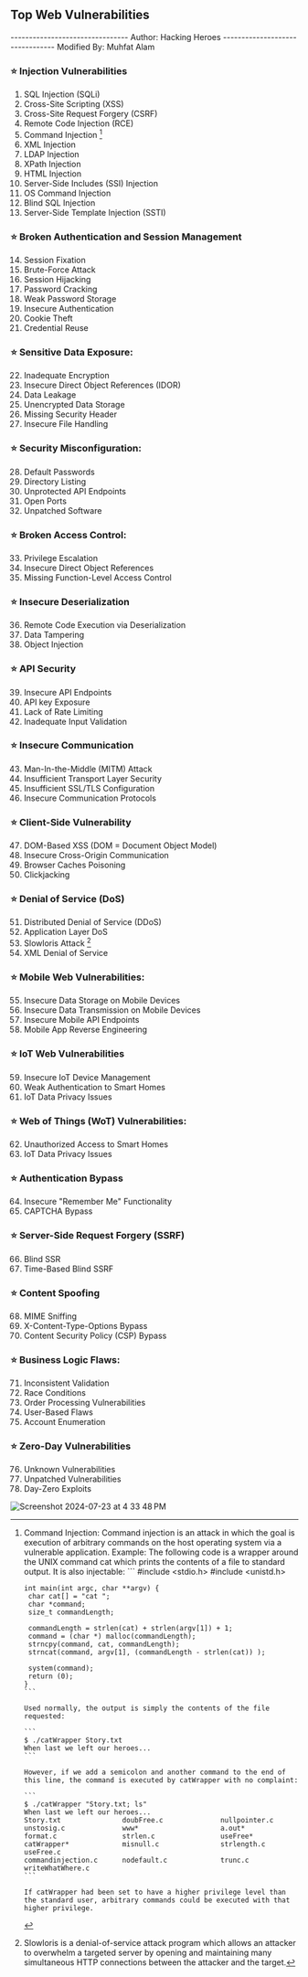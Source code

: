 ## Top Web Vulnerabilities
-------------------------------- Author: Hacking Heroes
-------------------------------- Modified By: Muhfat Alam

### ⭐️ Injection Vulnerabilities
1. SQL Injection (SQLi)
2. Cross-Site Scripting (XSS)
3. Cross-Site Request Forgery (CSRF)
4. Remote Code Injection (RCE)
5. Command Injection [^1]
6. XML Injection
7. LDAP Injection
8. XPath Injection
9. HTML Injection
10. Server-Side Includes (SSI) Injection
11. OS Command Injection
12. Blind SQL Injection
13. Server-Side Template Injection (SSTI)


### ⭐️ Broken Authentication and Session Management
14. Session Fixation
15. Brute-Force Attack
16. Session Hijacking
17. Password Cracking
18. Weak Password Storage
19. Insecure Authentication
20. Cookie Theft
21. Credential Reuse


### ⭐️ Sensitive Data Exposure:
22. Inadequate Encryption
23. Insecure Direct Object References (IDOR)
24. Data Leakage
25. Unencrypted Data Storage
26. Missing Security Header
27. Insecure File Handling


### ⭐️ Security Misconfiguration:
28. Default Passwords
29. Directory Listing
30. Unprotected API Endpoints
31. Open Ports
32. Unpatched Software


### ⭐️ Broken Access Control:
33. Privilege Escalation
34. Insecure Direct Object References
35. Missing Function-Level Access Control


### ⭐️ Insecure Deserialization
36. Remote Code Execution via Deserialization
37. Data Tampering
38. Object Injection


### ⭐️ API Security
39. Insecure API Endpoints
40. API key Exposure
41. Lack of Rate Limiting
42. Inadequate Input Validation


### ⭐️ Insecure Communication
43. Man-In-the-Middle (MITM) Attack
44. Insufficient Transport Layer Security
45. Insufficient SSL/TLS Configuration
46. Insecure Communication Protocols


### ⭐️ Client-Side Vulnerability
47. DOM-Based XSS (DOM = Document Object Model)
48. Insecure Cross-Origin Communication
49. Browser Caches Poisoning
50. Clickjacking


### ⭐️ Denial of Service (DoS)
51. Distributed Denial of Service (DDoS)
52. Application Layer DoS
53. Slowloris Attack  [^2]
54. XML Denial of Service


### ⭐️ Mobile Web Vulnerabilities:
55. Insecure Data Storage on Mobile Devices
56. Insecure Data Transmission on Mobile Devices
57. Insecure Mobile API Endpoints
58. Mobile App Reverse Engineering


### ⭐️ IoT Web Vulnerabilities
59. Insecure IoT Device Management
60. Weak Authentication to Smart Homes
61. IoT Data Privacy Issues


### ⭐️ Web of Things (WoT) Vulnerabilities:
62. Unauthorized Access to Smart Homes
63. IoT Data Privacy Issues


### ⭐️ Authentication Bypass
64. Insecure "Remember Me" Functionality
65. CAPTCHA Bypass


### ⭐️ Server-Side Request Forgery (SSRF)
66. Blind SSR
67. Time-Based Blind SSRF


### ⭐️ Content Spoofing
68. MIME Sniffing
69. X-Content-Type-Options Bypass
70. Content Security Policy (CSP) Bypass


### ⭐️ Business Logic Flaws:
71. Inconsistent Validation
72. Race Conditions
73. Order Processing Vulnerabilities
74. User-Based Flaws
75. Account Enumeration


### ⭐️ Zero-Day Vulnerabilities
76. Unknown Vulnerabilities
77. Unpatched Vulnerabilities
78. Day-Zero Exploits













[^1]: Command Injection: Command injection is an attack in which the goal is execution of arbitrary commands on the host operating system via a vulnerable application.
Example: The following code is a wrapper around the UNIX command cat which prints the contents of a file to standard output. It is also injectable:
        ```
        #include <stdio.h>
        #include <unistd.h>
        
        int main(int argc, char **argv) {
         char cat[] = "cat ";
         char *command;
         size_t commandLength;
        
         commandLength = strlen(cat) + strlen(argv[1]) + 1;
         command = (char *) malloc(commandLength);
         strncpy(command, cat, commandLength);
         strncat(command, argv[1], (commandLength - strlen(cat)) );
        
         system(command);
         return (0);
        }
        ```
        
        Used normally, the output is simply the contents of the file requested:
        
        ```
        $ ./catWrapper Story.txt
        When last we left our heroes...
        ```
        
        However, if we add a semicolon and another command to the end of this line, the command is executed by catWrapper with no complaint:
        
        ```
        $ ./catWrapper "Story.txt; ls"
        When last we left our heroes...
        Story.txt               doubFree.c              nullpointer.c
        unstosig.c              www*                    a.out*
        format.c                strlen.c                useFree*
        catWrapper*             misnull.c               strlength.c             useFree.c
        commandinjection.c      nodefault.c             trunc.c                 writeWhatWhere.c
        ```
        
        If catWrapper had been set to have a higher privilege level than the standard user, arbitrary commands could be executed with that higher privilege.



[^2]: Slowloris is a denial-of-service attack program which allows an attacker to overwhelm a targeted server by opening and maintaining many simultaneous HTTP connections between the attacker and the target.


![Screenshot 2024-07-23 at 4 33 48 PM](https://github.com/user-attachments/assets/c037a0f1-03b6-4c55-b381-4a0f7000eb80)

